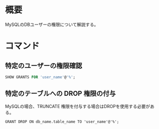 # 概要
MySQLのDBユーザーの権限について解説する。

# コマンド
## 特定のユーザーの権限確認
```SQL
SHOW GRANTS FOR 'user_name'@'%';
```

## 特定のテーブルへの DROP 権限の付与
MySQLの場合、TRUNCATE 権限を付与する場合はDROPを使用する必要がある。
```
GRANT DROP ON db_name.table_name TO 'user_name'@'%';
```
